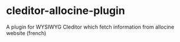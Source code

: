 cleditor-allocine-plugin
========================

A plugin for WYSIWYG Cleditor which fetch information from allocine website (french)
